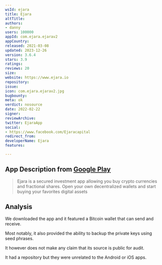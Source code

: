 ```yaml
---
wsId: ejara
title: Ejara
altTitle: 
authors:
- danny
users: 100000
appId: com.ejara.ejarav2
appCountry: 
released: 2021-03-08
updated: 2023-12-26
version: 3.6.4
stars: 3.9
ratings: 
reviews: 20
size: 
website: https://www.ejara.io
repository: 
issue: 
icon: com.ejara.ejarav2.jpg
bugbounty: 
meta: ok
verdict: nosource
date: 2022-02-22
signer: 
reviewArchive: 
twitter: EjaraApp
social:
- https://www.facebook.com/Ejaracapital
redirect_from: 
developerName: Ejara
features: 

---
```


## App Description from [Google Play](https://play.google.com/store/apps/details?id=com.ejara.ejarav2)

> Ejara is a secured investment app allowing you buy crypto currencies and fractional shares. Open your own decentralized wallets and start buying your favorites digital assets

## Analysis 

We downloaded the app and it featured a Bitcoin wallet that can send and receive. 

Most notably, it also provided the ability to backup the private keys using seed phrases.

It however does not make any claim that its source is public for audit.

It had a repository but they were unrelated to the Android or iOS apps.